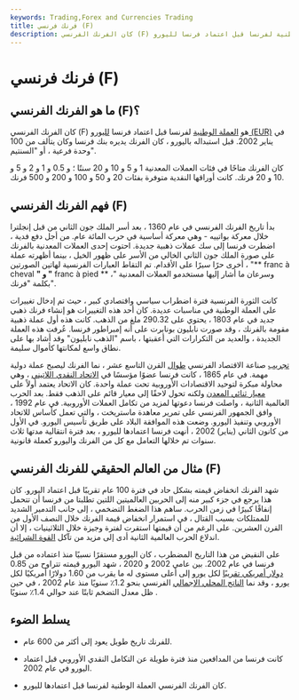 ```yaml
---
keywords: Trading,Forex and Currencies Trading
title: فرنك فرنسي (F)
description: كان الفرنك الفرنسي (F) العملة الوطنية لفرنسا قبل اعتماد فرنسا لليورو (EUR) في يناير 2002.
---
```


# فرنك فرنسي (F)
## ما هو الفرنك الفرنسي (F)؟

كان الفرنك الفرنسي (F) هو [العملة الوطنية](/national-currency) لفرنسا قبل اعتماد فرنسا [لليورو (EUR)](/euro) في يناير 2002. قبل استبداله باليورو ، كان الفرنك يديره بنك فرنسا وكان يتألف من 100 وحدة فرعية ، أو "السنتيم".

كان الفرنك متاحًا في فئات العملات المعدنية 1 و 5 و 10 و 20 سنتًا ؛ و 0.5 و 1 و 2 و 5 و 10 و 20 فرنك. كانت أوراقها النقدية متوفرة بفئات 20 و 50 و 100 و 200 و 500 فرنك.

## فهم الفرنك الفرنسي (F)

بدأ تاريخ الفرنك الفرنسي في عام 1360 ، بعد أسر الملك جون الثاني من قبل إنجلترا خلال معركة بواتييه - وهي معركة أساسية في حرب المائة عام. من أجل دفع فدية ، اضطرت فرنسا إلى سك عملات ذهبية جديدة. احتوت إحدى العملات المعدنية بالفرنك على صورة الملك جون الثاني الخالي من الأسر على ظهور الخيل ، بينما أظهرته عملة أخرى حرًا سيرًا على الأقدام. تم التقاط العبارات الفرنسية لهاتين الصورتين ، "** franc à cheval **" و "** franc à pied ** ،" وسرعان ما أشار إليها مستخدمو العملات المعدنية بكلمة "فرنك".

كانت الثورة الفرنسية فترة اضطراب سياسي واقتصادي كبير ، حيث تم إدخال تغييرات على العملة الوطنية في مناسبات عديدة. كان أحد هذه التغييرات هو إنشاء فرنك ذهبي جديد في عام 1803 ، يحتوي على 290.32 ملغ من الذهب. كانت هذه أول عملة ذهبية مقومة بالفرنك ، وقد صورت نابليون بونابرت على أنه إمبراطور فرنسا. عُرفت هذه العملة الجديدة ، والعديد من التكرارات التي أعقبتها ، باسم "الذهب نابليون" وقد أشاد بها على نطاق واسع لمكانتها كأموال سليمة.

[تجريب](/industrialization) صناعة الاقتصاد الفرنسي [طوال](/industrialization) القرن التاسع عشر ، نما الفرنك ليصبح عملة دولية مهمة. في عام 1865 ، كانت فرنسا عضوًا مؤسسًا في [الاتحاد النقدي اللاتيني](/currency-union) ، وهي محاولة مبكرة لتوحيد الاقتصادات الأوروبية تحت عملة واحدة. كان الاتحاد يعتمد أولاً على [معيار ثنائي المعدن](/bimetallic) ولكنه تحول لاحقًا إلى معيار قائم على الذهب فقط. بعد الحرب العالمية الثانية ، واصلت فرنسا دعوتها لمزيد من تكامل العملات الأوروبية. في عام 1992 ، وافق الجمهور الفرنسي على تمرير معاهدة ماستريخت ، والتي تعمل كأساس للاتحاد الأوروبي وتنفيذ اليورو. وضعت هذه الموافقة البلاد على طريق تأسيس اليورو. في الأول من كانون الثاني (يناير) 2002 ، أنهت فرنسا اعتمادها لليورو ، بعد فترة انتقالية مدتها ثلاث سنوات تم خلالها التعامل مع كل من الفرنك واليورو كعملة قانونية.

## مثال من العالم الحقيقي للفرنك الفرنسي (F)

شهد الفرنك انخفاض قيمته بشكل حاد في فترة 100 عام تقريبًا قبل اعتماد اليورو. كان هذا يرجع في جزء كبير منه إلى الحربين العالميتين اللتين تطلبتا من فرنسا أن تتحمل إنفاقًا كبيرًا في زمن الحرب. ساهم هذا الضغط التضخمي ، إلى جانب التدمير الشديد للممتلكات بسبب القتال ، في استمرار انخفاض قيمة الفرنك خلال النصف الأول من القرن العشرين. على الرغم من أن قيمتها استقرت لفترة وجيزة خلال الثلاثينيات ، إلا أن اندلاع الحرب العالمية الثانية أدى إلى مزيد من تآكل [القوة الشرائية](/purchasingpower).

على النقيض من هذا التاريخ المضطرب ، كان اليورو مستقرًا نسبيًا منذ اعتماده من قبل فرنسا في عام 2002. بين عامي 2002 و 2020 ، شهد اليورو قيمته تتراوح من 0.85 [دولار أمريكي تقريبًا](/usd-united-states-dollar) لكل يورو إلى أعلى مستوى له ما يقرب من 1.60 دولارًا أمريكيًا لكل يورو ، وقد نما [الناتج المحلي الإجمالي](/gdp) الفرنسي بنحو 1.2٪ سنويًا منذ عام 2002 ، في حين ظل معدل التضخم ثابتًا عند حوالي 1.4٪ سنويًا .

## يسلط الضوء

- للفرنك تاريخ طويل يعود إلى أكثر من 600 عام.

- كانت فرنسا من المدافعين منذ فترة طويلة عن التكامل النقدي الأوروبي قبل اعتماد اليورو في عام 2002.

- كان الفرنك الفرنسي العملة الوطنية لفرنسا قبل اعتمادها لليورو.

